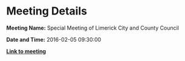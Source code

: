 # Meeting Details

**Meeting Name:** Special Meeting of Limerick City and County Council

**Date and Time:** 2016-02-05 09:30:00

**<a href="https://www.limerick.ie/council/whats-on/special-meeting-limerick-city-and-county-council-20" target="_blank">Link to meeting</a>**

